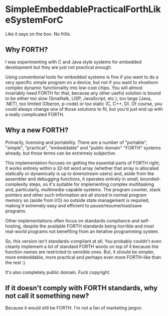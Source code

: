 # SimpleEmbeddablePracticalForthLikeSystemForC
Like it says on the box. No frills.

## Why FORTH?

I was experimenting with C and Java style systems for embedded development but they are just not practical enough.

Using conventional tools for embedded systems is fine if you want to do a very specific simple program on a device, but not if you want to shoehorn complex
dynamic functionality into low-cost chips. You will almost invariably need FORTH for that, because any other useful solution
is bound to be either too slow (Smalltalk, LISP, JavaScript, etc.), too large (Java, .NET), too limited (Oberon, p-code) or too static (C, C++,
D). Of course, you could always change one of those solutions to fit, but you'd just end up with a really complicated FORTH.

## Why a new FORTH?

Primarily, licensing and portability. There are a number of "portable", "simple", "practical", "embeddable" and "public domain" 
"FORTH" systems already, but those terms can be extremely subjective.

This implementation focuses on getting the essential parts of FORTH right; It works entirely within a 32-bit word array (whether that
array is allocated statically or dynamically is up to downstream users) and, aside from the assembler and debugging functions, it operates
entirely in small, bounded-complexity steps, so it's suitable for implementing complex multitasking and, particularly, multimedia-capable systems. The program counter, stack pointers and other such information are all stored in normal program memory so (aside from I/O) no outside state management is required, making it extremely easy and efficient to pause/resume/load/save programs.

Other implementations often focus on standards compliance and self-hosting, despite the available FORTH standards being horrible and most real-world programs not benefiting from an iterative programming system.

So, this version isn't standards-compliant at all; You probably couldn't even cleanly implement a lot of standard FORTH words on top of it because the function names are restricted to sensible ones. But, it should be simpler, more embeddable, more practical and perhaps even more FORTH-like than the rest :).

It's also completely public domain. Fuck copyright.

## If it doesn't comply with FORTH standards, why not call it something new?

Because it would still be FORTH. I'm not a fan of marketing jargon.
